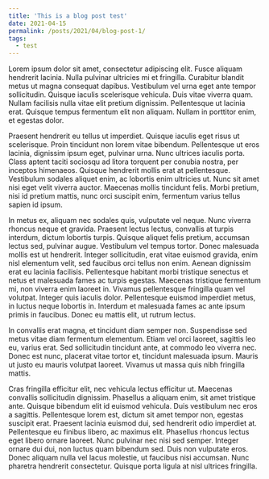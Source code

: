 ```yaml
---
title: 'This is a blog post test'
date: 2021-04-15
permalink: /posts/2021/04/blog-post-1/
tags:
  - test
---
```


Lorem ipsum dolor sit amet, consectetur adipiscing elit. Fusce aliquam hendrerit lacinia. Nulla pulvinar ultricies mi et fringilla. Curabitur blandit metus ut magna consequat dapibus. Vestibulum vel urna eget ante tempor sollicitudin. Quisque iaculis scelerisque vehicula. Duis vitae viverra quam. Nullam facilisis nulla vitae elit pretium dignissim. Pellentesque ut lacinia erat. Quisque tempus fermentum elit non aliquam. Nullam in porttitor enim, et egestas dolor.

Praesent hendrerit eu tellus ut imperdiet. Quisque iaculis eget risus ut scelerisque. Proin tincidunt non lorem vitae bibendum. Pellentesque ut eros lacinia, dignissim ipsum eget, pulvinar urna. Nunc ultrices iaculis porta. Class aptent taciti sociosqu ad litora torquent per conubia nostra, per inceptos himenaeos. Quisque hendrerit mollis erat at pellentesque. Vestibulum sodales aliquet enim, ac lobortis enim ultricies ut. Nunc sit amet nisi eget velit viverra auctor. Maecenas mollis tincidunt felis. Morbi pretium, nisi id pretium mattis, nunc orci suscipit enim, fermentum varius tellus sapien id ipsum.

In metus ex, aliquam nec sodales quis, vulputate vel neque. Nunc viverra rhoncus neque et gravida. Praesent lectus lectus, convallis at turpis interdum, dictum lobortis turpis. Quisque aliquet felis pretium, accumsan lectus sed, pulvinar augue. Vestibulum vel tempus tortor. Donec malesuada mollis est ut hendrerit. Integer sollicitudin, erat vitae euismod gravida, enim nisl elementum velit, sed faucibus orci tellus non enim. Aenean dignissim erat eu lacinia facilisis. Pellentesque habitant morbi tristique senectus et netus et malesuada fames ac turpis egestas. Maecenas tristique fermentum mi, non viverra enim laoreet in. Vivamus pellentesque fringilla quam vel volutpat. Integer quis iaculis dolor. Pellentesque euismod imperdiet metus, in luctus neque lobortis in. Interdum et malesuada fames ac ante ipsum primis in faucibus. Donec eu mattis elit, ut rutrum lectus.

In convallis erat magna, et tincidunt diam semper non. Suspendisse sed metus vitae diam fermentum elementum. Etiam vel orci laoreet, sagittis leo eu, varius erat. Sed sollicitudin tincidunt ante, at commodo leo viverra nec. Donec est nunc, placerat vitae tortor et, tincidunt malesuada ipsum. Mauris ut justo eu mauris volutpat laoreet. Vivamus ut massa quis nibh fringilla mattis.

Cras fringilla efficitur elit, nec vehicula lectus efficitur ut. Maecenas convallis sollicitudin dignissim. Phasellus a aliquam enim, sit amet tristique ante. Quisque bibendum elit id euismod vehicula. Duis vestibulum nec eros a sagittis. Pellentesque lorem est, dictum sit amet tempor non, egestas suscipit erat. Praesent lacinia euismod dui, sed hendrerit odio imperdiet at. Pellentesque eu finibus libero, ac maximus elit. Phasellus rhoncus lectus eget libero ornare laoreet. Nunc pulvinar nec nisi sed semper. Integer ornare dui dui, non luctus quam bibendum sed. Duis non vulputate eros. Donec aliquam nulla vel lacus molestie, ut faucibus nisi accumsan. Nunc pharetra hendrerit consectetur. Quisque porta ligula at nisl ultrices fringilla.

